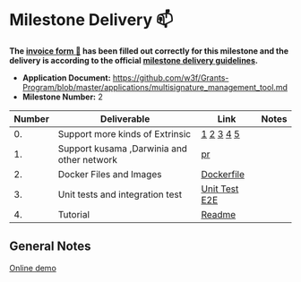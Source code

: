 # Milestone Delivery :mailbox:

**The [invoice form :pencil:](https://docs.google.com/forms/d/e/1FAIpQLSfmNYaoCgrxyhzgoKQ0ynQvnNRoTmgApz9NrMp-hd8mhIiO0A/viewform) has been filled out correctly for this milestone and the delivery is according to the official [milestone delivery guidelines](https://github.com/w3f/Grants-Program/blob/master/docs/milestone-deliverables-guidelines.md).**

- **Application Document:** https://github.com/w3f/Grants-Program/blob/master/applications/multisignature_management_tool.md
- **Milestone Number:** 2

| Number | Deliverable                                | Link                                                                                                                                                                                                                                                                                                                                                                                                                                                                                                                               | Notes |
| ------ | ------------------------------------------ | ---------------------------------------------------------------------------------------------------------------------------------------------------------------------------------------------------------------------------------------------------------------------------------------------------------------------------------------------------------------------------------------------------------------------------------------------------------------------------------------------------------------------------------- | ----- |
| 0.     | Support more kinds of Extrinsic            | [1](https://github.com/itering/subscan-multisig-react/commit/51bf80353820f989733aa0e9f188848691c7600c) [2](https://github.com/itering/subscan-multisig-react/commit/8dd5602fa53f502fff34d52cc3d41bfcf3e05cd4) [3](https://github.com/itering/subscan-multisig-react/commit/eec95e36cc40ade15c5fcf5c5edde0b08cef2b41) [4](https://github.com/itering/subscan-multisig-react/commit/6f111c7a75d28ae0eab8e15b5bca14a9bff55521) [5](https://github.com/itering/subscan-multisig-react/commit/2f3e638d6d7197ea35a2592405c6026750c9a8ff) |
| 1.     | Support kusama ,Darwinia and other network | [pr](https://github.com/itering/subscan-multisig-react/commit/20d2630204189756b1d5df831e79dba46343a252)                                                                                                                                                                                                                                                                                                                                                                                                                            |
| 2.     | Docker Files and Images                    | [Dockerfile](https://github.com/itering/subscan-multisig-react/blob/master/Dockerfile)                                                                                                                                                                                                                                                                                                                                                                                                                                             |
| 3.     | Unit tests and integration test            | [Unit Test](https://github.com/itering/subscan-multisig-react/tree/master/src/__tests__) [E2E](https://github.com/itering/subscan-multisig-react/tree/master/cypress)                                                                                                                                                                                                                                                                                                                                                              |
| 4.     | Tutorial                                   | [Readme](https://github.com/itering/subscan-multisig-react/blob/master/README.md)                                                                                                                                                                                                                                                                                                                                                                                                                                                  |

## General Notes

[Online demo](https://multisig.subscan.io)
